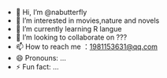- 👋 Hi, I’m @nabutterfly
- 👀 I’m interested in movies,nature and novels
- 🌱 I’m currently learning R langue
- 💞️ I’m looking to collaborate on ???
- 📫 How to reach me ：1981153631@qq.com
- 😄 Pronouns: ...
- ⚡ Fun fact: ...

<!---
nabutterfly/nabutterfly is a ✨ special ✨ repository because its `README.md` (this file) appears on your GitHub profile.
You can click the Preview link to take a look at your changes.
--->
